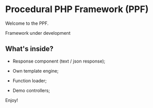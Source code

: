 Procedural PHP Framework (PPF)
=============================

Welcome to the PPF.

Framework under development

What's inside?
--------------

  * Response component (text / json response);

  * Own template engine;

  * Function loader;

  * Demo controllers;


Enjoy!